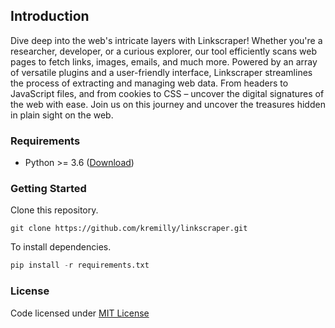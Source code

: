 ## Introduction

Dive deep into the web's intricate layers with Linkscraper! Whether you're a researcher, developer, or a curious explorer, our tool efficiently scans web pages to fetch links, images, emails, and much more. Powered by an array of versatile plugins and a user-friendly interface, Linkscraper streamlines the process of extracting and managing web data. From headers to JavaScript files, and from cookies to CSS – uncover the digital signatures of the web with ease. Join us on this journey and uncover the treasures hidden in plain sight on the web.

### Requirements

* Python >= 3.6 ([Download](https://www.python.org/downloads/))

### Getting Started

Clone this repository.

```shell
git clone https://github.com/kremilly/linkscraper.git
```

To install dependencies.

```python
pip install -r requirements.txt
```

### License

Code licensed under [MIT License](blob/main/LICENSE)
